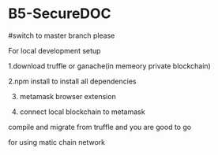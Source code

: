 # B5-SecureDOC
#switch to master branch please

For local development setup

1.download truffle or ganache(in memeory private blockchain)

2.npm install to install all dependencies

3. metamask browser extension

4. connect local blockchain to metamask

compile and migrate from truffle and you are good to go

for using matic chain network
